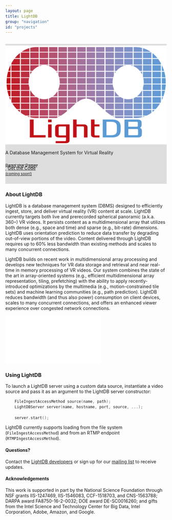 ```yaml
---
layout: page
title: LightDB
group: "navigation"
id: "projects"
---
```


<link href="https://maxcdn.bootstrapcdn.com/bootstrap/3.3.6/css/bootstrap.min.css" rel="stylesheet">
<link href="VisualCloud Overview_embed.css" rel="stylesheet">

<div class="jumbotron" style="background-image: none; background-color: #ddd; background-size: cover; height: auto; padding: 5px 0 10px 0; margin-top: 2em">
  <img src="../../images/projects/lightdb.png" alt="Logo" style="width: 40rem" />
  <p>A Database Management System for Virtual Reality</p>
  <p>
  	<a class="btn btn-primary btn-lg label-primary" href="haynes-sigmod17-demo.pdf" role="button" style="width: 180px;"><span style="position: relative; top:10px">Read the Paper</span><br/><small>&nbsp;</small></a>
  	<a class="btn btn-primary btn-lg label-default" href="#" role="button" style="width: 180px">Get the Code<br /><small>(coming soon!)</small></a>
  </p>
</div>

### About LightDB

LightDB is a database management system (DBMS) designed
to efficiently ingest, store, and deliver virtual reality (VR)
content at scale. LightDB currently targets both live and prerecorded
spherical panoramic (a.k.a. 360◦) VR videos. It persists content
as a multidimensional array that utilizes both dense (e.g., space and
time) and sparse (e.g., bit-rate) dimensions. LightDB uses orientation
prediction to reduce data transfer by degrading out-of-view
portions of the video. Content delivered through LightDB requires
up to 60% less bandwidth than existing methods and scales
to many concurrent connections.

LightDB builds on recent work in multidimensional array
processing and develops new techniques for VR data storage
and retrieval and near real-time in memory processing of VR
videos. Our system combines the state of the art in array-oriented
systems (e.g., efficient multidimensional array representation,
tiling, prefetching) with the ability to apply recently-introduced optimizations
by the multimedia (e.g., motion-constrained tile sets)
and machine learning communities (e.g., path prediction). LightDB
reduces bandwidth (and thus also power) consumption on
client devices, scales to many concurrent connections, and offers an
enhanced viewer experience over congested network connections.

<iframe class="tscplayer_inline" id="embeddedSmartPlayerInstance" src="VisualCloud Overview_player.html?embedIFrameId=embeddedSmartPlayerInstance" scrolling="no" frameborder="0" webkitAllowFullScreen mozallowfullscreen allowFullScreen></iframe>

### Using LightDB

To launch a LightDB server using a custom data source, instantiate a video source and pass it as an argument to the LightDB server constructor:

```c
    FileIngestAccessMethod source(name, path);
    LightDBServer server(name, hostname, port, source, ...);

    server.start();
```

LightDB currently supports loading from the file system (`FileIngestAccessMethod`) and from an RTMP endpoint (`RTMPIngestAccessMethod`).

#### Questions?

Contact the [LightDB developers](mailto:visualcloud@cs.washington.edu) or sign up for our [mailing list](https://mailman.cs.washington.edu/mailman/listinfo/visualcloud) to receive updates.

#### Acknowledgements

This work is supported in part by the National Science Foundation
through NSF grants IIS-1247469, IIS-1546083, CCF-1518703, and CNS-1563788;
DARPA award FA8750-16-2-0032; DOE award DE-SC0016260;
and gifts from the Intel Science and Technology Center for Big
Data, Intel Corporation, Adobe, Amazon, and Google.

&nbsp;

